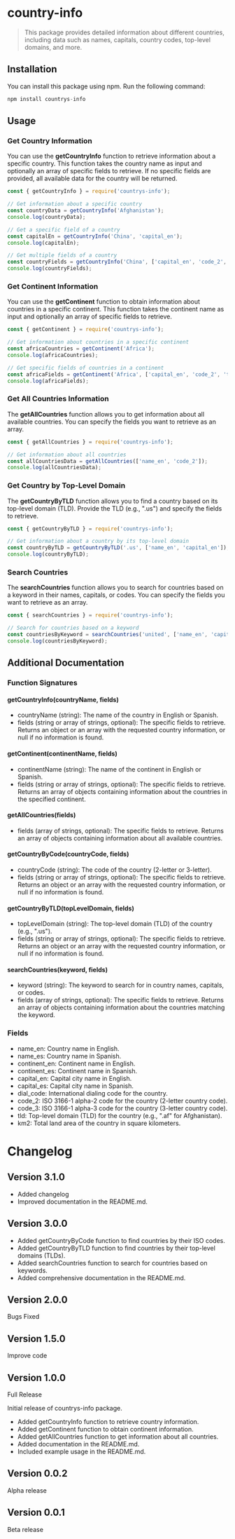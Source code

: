 # country-info

> This package provides detailed information about different countries, including data such as names, capitals, country codes, top-level domains, and more.

## Installation
You can install this package using npm. Run the following command:
```js
npm install countrys-info
```

## Usage
### Get Country Information
You can use the **getCountryInfo** function to retrieve information about a specific country. This function takes the country name as input and optionally an array of specific fields to retrieve. If no specific fields are provided, all available data for the country will be returned.

```js
const { getCountryInfo } = require('countrys-info');

// Get information about a specific country
const countryData = getCountryInfo('Afghanistan');
console.log(countryData);

// Get a specific field of a country
const capitalEn = getCountryInfo('China', 'capital_en');
console.log(capitalEn);

// Get multiple fields of a country
const countryFields = getCountryInfo('China', ['capital_en', 'code_2', 'tld']);
console.log(countryFields);
```

### Get Continent Information
You can use the **getContinent** function to obtain information about countries in a specific continent. This function takes the continent name as input and optionally an array of specific fields to retrieve.

```js
const { getContinent } = require('countrys-info');

// Get information about countries in a specific continent
const africaCountries = getContinent('Africa');
console.log(africaCountries);

// Get specific fields of countries in a continent
const africaFields = getContinent('Africa', ['capital_en', 'code_2', 'tld']);
console.log(africaFields);
```

### Get All Countries Information
The **getAllCountries** function allows you to get information about all available countries. You can specify the fields you want to retrieve as an array.

```js
const { getAllCountries } = require('countrys-info');

// Get information about all countries
const allCountriesData = getAllCountries(['name_en', 'code_2']);
console.log(allCountriesData);
```

### Get Country by Top-Level Domain
The **getCountryByTLD** function allows you to find a country based on its top-level domain (TLD). Provide the TLD (e.g., ".us") and specify the fields to retrieve.

```js
const { getCountryByTLD } = require('countrys-info');

// Get information about a country by its top-level domain
const countryByTLD = getCountryByTLD('.us', ['name_en', 'capital_en']);
console.log(countryByTLD);
```

### Search Countries
The **searchCountries** function allows you to search for countries based on a keyword in their names, capitals, or codes. You can specify the fields you want to retrieve as an array.

```js
const { searchCountries } = require('countrys-info');

// Search for countries based on a keyword
const countriesByKeyword = searchCountries('united', ['name_en', 'capital_en']);
console.log(countriesByKeyword);
```

## Additional Documentation
### Function Signatures
#### getCountryInfo(countryName, fields)
- countryName (string): The name of the country in English or Spanish.
- fields (string or array of strings, optional): The specific fields to retrieve.
Returns an object or an array with the requested country information, or null if no information is found.

#### getContinent(continentName, fields)
- continentName (string): The name of the continent in English or Spanish.
- fields (string or array of strings, optional): The specific fields to retrieve.
Returns an array of objects containing information about the countries in the specified continent.

#### getAllCountries(fields)
- fields (array of strings, optional): The specific fields to retrieve.
Returns an array of objects containing information about all available countries.
#### getCountryByCode(countryCode, fields)
- countryCode (string): The code of the country (2-letter or 3-letter).
- fields (string or array of strings, optional): The specific fields to retrieve.
Returns an object or an array with the requested country information, or null if no information is found.

#### getCountryByTLD(topLevelDomain, fields)
- topLevelDomain (string): The top-level domain (TLD) of the country (e.g., ".us").
- fields (string or array of strings, optional): The specific fields to retrieve.
Returns an object or an array with the requested country information, or null if no information is found.

#### searchCountries(keyword, fields)
- keyword (string): The keyword to search for in country names, capitals, or codes.
- fields (array of strings, optional): The specific fields to retrieve.
Returns an array of objects containing information about the countries matching the keyword.

### Fields
- name_en: Country name in English.
- name_es: Country name in Spanish.
- continent_en: Continent name in English.
- continent_es: Continent name in Spanish.
- capital_en: Capital city name in English.
- capital_es: Capital city name in Spanish.
- dial_code: International dialing code for the country.
- code_2: ISO 3166-1 alpha-2 code for the country (2-letter country code).
- code_3: ISO 3166-1 alpha-3 code for the country (3-letter country code).
- tld: Top-level domain (TLD) for the country (e.g., ".af" for Afghanistan).
- km2: Total land area of the country in square kilometers.

# Changelog
## Version 3.1.0
- Added changelog
- Improved documentation in the README.md.

## Version 3.0.0
- Added getCountryByCode function to find countries by their ISO codes.
- Added getCountryByTLD function to find countries by their top-level domains (TLDs).
- Added searchCountries function to search for countries based on keywords.
- Added comprehensive documentation in the README.md.

## Version 2.0.0
Bugs Fixed

## Version 1.5.0
Improve code

## Version 1.0.0
Full Release

Initial release of countrys-info package.
- Added getCountryInfo function to retrieve country information.
- Added getContinent function to obtain continent information.
- Added getAllCountries function to get information about all countries.
- Added documentation in the README.md.
- Included example usage in the README.md.

## Version 0.0.2
Alpha release

## Version 0.0.1
Beta release